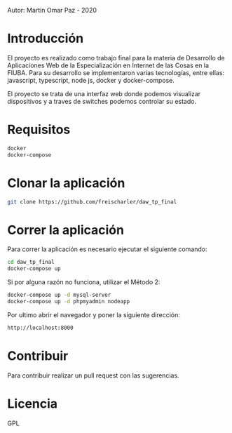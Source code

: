 Autor: Martin Omar Paz - 2020
# Introducción
El proyecto es realizado como trabajo final para la materia de Desarrollo de Aplicaciones Web de la Especialización en Internet de las Cosas en la FIUBA. Para su desarrollo se implementaron varias tecnologías, entre ellas: javascript, typescript, node js, docker y docker-compose.

El proyecto se trata de una interfaz web donde podemos visualizar dispositivos y a traves de switches podemos controlar su estado.

# Requisitos
```sh
docker 
docker-compose
```

# Clonar la aplicación
```sh
git clone https://github.com/freischarler/daw_tp_final
```

# Correr la aplicación
Para correr la aplicación es necesario ejecutar el siguiente comando:
```sh
cd daw_tp_final
docker-compose up
```
Si por alguna razón no funciona, utilizar el Método 2:
```sh
docker-compose up -d mysql-server
docker-compose up -d phpmyadmin nodeapp
```
Por ultimo abrir el navegador y poner la siguiente dirección:
```sh
http://localhost:8000
```
# Contribuir
Para contribuir realizar un pull request con las sugerencias.
# Licencia
GPL

